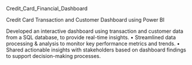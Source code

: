 Credit_Card_Financial_Dashboard

Credit Card Transaction and Customer Dashboard using Power BI

Developed an interactive dashboard using transaction and customer data from a SQL database, to provide real-time insights. 
• Streamlined data processing & analysis to monitor key performance metrics and trends. 
• Shared actionable insights with stakeholders based on dashboard findings to support decision-making processes.
